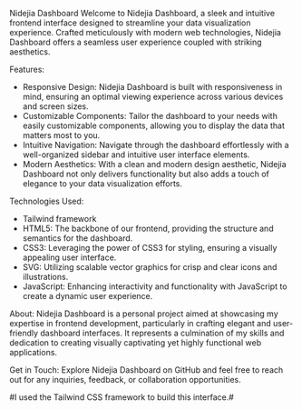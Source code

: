 Nidejia Dashboard
Welcome to Nidejia Dashboard, a sleek and intuitive frontend interface designed to streamline your data visualization experience. Crafted meticulously with modern web technologies, Nidejia Dashboard offers a seamless user experience coupled with striking aesthetics.

Features:
- Responsive Design: Nidejia Dashboard is built with responsiveness in mind, ensuring an optimal viewing experience across various devices and screen sizes.
- Customizable Components: Tailor the dashboard to your needs with easily customizable components, allowing you to display the data that matters most to you.
- Intuitive Navigation: Navigate through the dashboard effortlessly with a well-organized sidebar and intuitive user interface elements.
- Modern Aesthetics: With a clean and modern design aesthetic, Nidejia Dashboard not only delivers functionality but also adds a touch of elegance to your data visualization efforts.

Technologies Used:
- Tailwind framework
- HTML5: The backbone of our frontend, providing the structure and semantics for the dashboard.
- CSS3: Leveraging the power of CSS3 for styling, ensuring a visually appealing user interface.
- SVG: Utilizing scalable vector graphics for crisp and clear icons and illustrations.
- JavaScript: Enhancing interactivity and functionality with JavaScript to create a dynamic user experience.


About:
Nidejia Dashboard is a personal project aimed at showcasing my expertise in frontend development, particularly in crafting elegant and user-friendly dashboard interfaces. It represents a culmination of my skills and dedication to creating visually captivating yet highly functional web applications.

Get in Touch:
Explore Nidejia Dashboard on GitHub and feel free to reach out for any inquiries, feedback, or collaboration opportunities.

#I used the Tailwind CSS framework to build this interface.#
